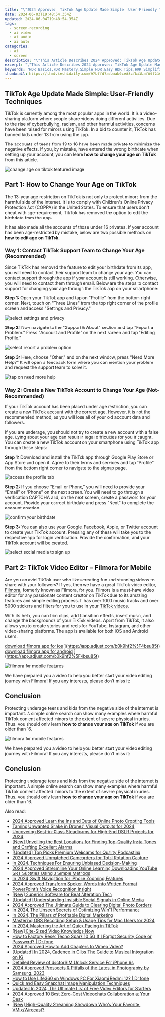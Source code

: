 ```yaml
---
title: "\"2024 Approved  TikTok Age Update Made Simple  User-Friendly Techniques\""
date: 2024-06-03T19:48:54.354Z
updated: 2024-06-04T19:48:54.354Z
tags: 
  - screen-recording
  - ai video
  - ai audio
  - ai auto
categories: 
  - ai
  - screen
description: "\"This Article Describes 2024 Approved: TikTok Age Update Made Simple: User-Friendly Techniques\""
excerpt: "\"This Article Describes 2024 Approved: TikTok Age Update Made Simple: User-Friendly Techniques\""
keywords: "HDR Basics,HDR Mastery,Simple HDR,Easy HDR Tips,HDR Simplified,Guide to HDR Tech,HDR Procedures"
thumbnail: https://thmb.techidaily.com/97bffd7aabaab6ce88cfb81baf09f210aa957590abbc17524d40c38c29898fc2.jpg
---
```


## TikTok Age Update Made Simple: User-Friendly Techniques

TikTok is currently among the most popular apps in the world. It is a video-sharing platform where people share videos doing different activities. Due to the rise of cyberbullying, racism, and other harmful activities, concerns have been raised for minors using TikTok. In a bid to counter it, TikTok has banned kids under 13 from using the app.

The accounts of teens from 13 to 16 have been made private to minimize the negative effects. If you, by mistake, have entered the wrong birthdate when setting up your account, you can learn **how to change your age on TikTok** from this article.

![change age on tiktok featured image](https://images.wondershare.com/filmora/article-images/2023/02/how-to-change-age-on-tiktok-1.jpg)

## Part 1: How to Change Your Age on TikTok

The 13-year age restriction on TikTok is not only to protect minors from the harmful side of the internet. It is to comply with Children's Online Privacy Protection Act (COPPA) in the United States. To ensure that users don't cheat with age-requirement, TikTok has removed the option to edit the birthdate from the app.

It has also made all the accounts of those under 16 privates. If your account has been age-restricted by mistake, below are two possible methods on **how** **to edit age on TikTok**.

### Way 1: Contact TikTok Support Team to Change Your Age (Recommended)

Since TikTok has removed the feature to edit your birthdate from its app, you will need to contact their support team to change your age. You can contact support through the app if your account is still working. Otherwise, you will need to contact them through email. Below are the steps to contact support for changing your age through the TikTok app on your smartphone:

**Step 1:** Open your TikTok app and tap on "Profile" from the bottom right corner. Next, touch on "Three Lines" from the top right corner of the profile screen and access "Settings and Privacy."

![select settings and privacy](https://images.wondershare.com/filmora/article-images/2023/02/how-to-change-age-on-tiktok-2.jpg)

**Step 2:** Now navigate to the "Support & About" section and tap “Report a Problem.” Press "Account and Profile" on the next screen and tap "Editing Profile."

![select report a problem option](https://images.wondershare.com/filmora/article-images/2023/02/how-to-change-age-on-tiktok-3.jpg)

**Step 3:** Here, choose "Other," and on the next window, press “Need More Help?” It will open a feedback form where you can mention your problem and request the support team to solve it.

![tap on need more help](https://images.wondershare.com/filmora/article-images/2023/02/how-to-change-age-on-tiktok-4.jpg)

### Way 2: Create a New TikTok Account to Change Your Age (Not-Recommended)

If your TikTok account has been placed under age restriction, you can create a new TikTok account with the correct age. However, it is not the recommended method, as you will lose all of your old account data and followers.

If you are underage, you should not try to create a new account with a false age. Lying about your age can result in legal difficulties for you if caught. You can create a new TikTok account on your smartphone using TikTok app through these steps:

**Step 1:** Download and install the TikTok app through Google Play Store or App Store and open it. Agree to their terms and services and tap “Profile” from the bottom right corner to navigate to the signup page.

![access the profile tab](https://images.wondershare.com/filmora/article-images/2023/02/how-to-change-age-on-tiktok-5.jpg)

**Step 2:** If you choose “Email or Phone,” you will need to provide your “Email” or “Phone” on the next screen. You will need to go through a verification CAPTCHA and, on the next screen, create a password for your account. Provide your correct birthdate and press "Next" to complete the account creation.

![confirm your birthdate](https://images.wondershare.com/filmora/article-images/2023/02/how-to-change-age-on-tiktok-6.jpg)

**Step 3:** You can also use your Google, Facebook, Apple, or Twitter account to create your TikTok account. Pressing any of these will take you to the respective app for login verification. Provide the confirmation, and your TikTok account will be created.

![select social media to sign up](https://images.wondershare.com/filmora/article-images/2023/02/how-to-change-age-on-tiktok-7.jpg)

## Part 2: TikTok Video Editor – Filmora for Mobile

Are you an avid TikTok user who likes creating fun and stunning videos to share with your followers? If yes, then we have a great TikTok video editor, [Filmora](https://tools.techidaily.com/wondershare/filmora/download/), formerly known as Filmora, for you. Filmora is a must-have video editor for any passionate content creator on TikTok due to its amazing features and simple editing process. It has over 1000 music tracks and over 5000 stickers and filters for you to use in your [TikTok videos](https://tools.techidaily.com/wondershare/filmora/download/).

With its help, you can trim clips, add transition effects, insert music, and change the backgrounds of your TikTok videos. Apart from TikTok, it also allows you to create stories and reels for YouTube, Instagram, and other video-sharing platforms. The app is available for both iOS and Android users.

[download filmora app for ios](https://images.wondershare.com/filmorago/article-common/app_store.svg) ](https://app.adjust.com/b0k9hf2%5F4bsu85t) [download filmora app for android](https://images.wondershare.com/filmorago/article-common/google_play.svg) ](https://app.adjust.com/b0k9hf2%5F4bsu85t)

![filmora for mobile features](https://images.wondershare.com/filmora/article-images/2023/02/how-to-change-age-on-tiktok-8.jpg)

We have prepared you a video to help you better start your video editing journey with Filmora! If you any interests, please don’t miss it:

## Conclusion

Protecting underage teens and kids from the negative side of the internet is important. A simple online search can show many examples where harmful TikTok content affected minors to the extent of severe physical injuries. Thus, you should only learn **how to change your age on TikTok** if you are older than 16.

![filmora for mobile features](https://images.wondershare.com/filmora/article-images/2023/02/how-to-change-age-on-tiktok-8.jpg)

We have prepared you a video to help you better start your video editing journey with Filmora! If you any interests, please don’t miss it:

## Conclusion

Protecting underage teens and kids from the negative side of the internet is important. A simple online search can show many examples where harmful TikTok content affected minors to the extent of severe physical injuries. Thus, you should only learn **how to change your age on TikTok** if you are older than 16.


<ins class="adsbygoogle"
     style="display:block"
     data-ad-format="autorelaxed"
     data-ad-client="ca-pub-7571918770474297"
     data-ad-slot="1223367746"></ins>

<ins class="adsbygoogle"
     style="display:block"
     data-ad-format="autorelaxed"
     data-ad-client="ca-pub-7571918770474297"
     data-ad-slot="1223367746"></ins>



<ins class="adsbygoogle"
     style="display:block"
     data-ad-client="ca-pub-7571918770474297"
     data-ad-slot="8358498916"
     data-ad-format="auto"
     data-full-width-responsive="true"></ins>


<span class="atpl-alsoreadstyle">Also read:</span>
<div><ul>
<li><a href="https://some-approaches.techidaily.com/2024-approved-learn-the-ins-and-outs-of-online-photo-cropting-tools/"><u>2024 Approved  Learn the Ins and Outs of Online Photo Cropting Tools</u></a></li>
<li><a href="https://some-approaches.techidaily.com/taming-unwanted-shake-in-drones-visual-outputs-for-2024/"><u>Taming Unwanted Shake in Drones' Visual Outputs for 2024</u></a></li>
<li><a href="https://some-approaches.techidaily.com/uncovering-best-in-class-steadicams-for-high-end-dslr-projects-for-2024/"><u>Uncovering Best-in-Class Steadicams for High-End DSLR Projects for 2024</u></a></li>
<li><a href="https://some-approaches.techidaily.com/new-unveiling-the-best-locations-for-finding-top-quality-insta-tones-and-crafting-excellent-alarms/"><u>[New] Unveiling the Best Locations for Finding Top-Quality Insta Tones and Crafting Excellent Alarms</u></a></li>
<li><a href="https://some-approaches.techidaily.com/updated-top-picks-premium-webcams-for-quality-podcasting/"><u>[Updated] Top Picks  Premium Webcams for Quality Podcasting</u></a></li>
<li><a href="https://some-approaches.techidaily.com/2024-approved-unmatched-camcorders-for-total-rotation-capture/"><u>2024 Approved  Unmatched Camcorders for Total Rotation Capture</u></a></li>
<li><a href="https://some-approaches.techidaily.com/in-2024-techniques-for-ensuring-unbiased-decision-making/"><u>In 2024, Techniques For Ensuring Unbiased Decision-Making</u></a></li>
<li><a href="https://some-approaches.techidaily.com/2024-approved-streamline-your-online-learning-downloading-youtube-srt-subtitles-using-3-simple-methods/"><u>2024 Approved  Streamline Your Online Learning  Downloading YouTube SRT Subtitles Using 3 Simple Methods</u></a></li>
<li><a href="https://some-approaches.techidaily.com/in-2024-swift-navigation-for-iphone-zooming-features/"><u>In 2024, Swift Navigation for iPhone Zooming Features</u></a></li>
<li><a href="https://some-approaches.techidaily.com/2024-approved-transform-spoken-words-into-written-format-powerpoints-voice-recognition-insight/"><u>2024 Approved  Transform Spoken Words Into Written Format  PowerPoint’s Voice Recognition Insight</u></a></li>
<li><a href="https://some-approaches.techidaily.com/new-superior-software-for-beat-alteration-tech/"><u>[New] Superior Software for Beat Alteration Tech</u></a></li>
<li><a href="https://some-approaches.techidaily.com/updated-understanding-invisible-social-signals-in-online-media/"><u>[Updated] Understanding Invisible Social Signals in Online Media</u></a></li>
<li><a href="https://some-approaches.techidaily.com/2024-approved-the-ultimate-guide-to-clearing-digital-photo-borders/"><u>2024 Approved  The Ultimate Guide to Clearing Digital Photo Borders</u></a></li>
<li><a href="https://some-approaches.techidaily.com/in-2024-the-unseen-secrets-of-optimizing-win11-performance/"><u>In 2024, The Unseen Secrets of Optimizing Win11 Performance</u></a></li>
<li><a href="https://some-approaches.techidaily.com/in-2024-the-pillars-of-profitable-digital-marketing/"><u>In 2024, The Pillars of Profitable Digital Marketing</u></a></li>
<li><a href="https://screen-mirroring-recording.techidaily.com/mastering-obs-recording-setup-and-usage-tips-for-mac-users-for-2024/"><u>Mastering OBS Recording  Setup & Usage Tips for Mac Users for 2024</u></a></li>
<li><a href="https://tiktok-video-files.techidaily.com/in-2024-mastering-the-art-of-quick-pacing-in-tiktok/"><u>In 2024, Mastering the Art of Quick Pacing in TikTok</u></a></li>
<li><a href="https://youtube-videos.techidaily.com/new-bite-sized-video-knowledge-now/"><u>[New] Bite-Sized Video Knowledge Now</u></a></li>
<li><a href="https://techidaily.com/how-to-factory-reset-tecno-spark-10-5g-if-i-forgot-security-code-or-password-drfone-by-drfone-reset-android-reset-android/"><u>How to Factory Reset Tecno Spark 10 5G If I Forgot Security Code or Password? | Dr.fone</u></a></li>
<li><a href="https://vimeo-videos.techidaily.com/2024-approved-how-to-add-chapters-to-vimeo-video/"><u>2024 Approved  How to Add Chapters to Vimeo Video?</u></a></li>
<li><a href="https://instagram-clips.techidaily.com/updated-in-2024-cadence-in-clips-the-guide-to-musical-integration-on-ig/"><u>[Updated] In 2024, Cadence in Clips  The Guide to Musical Integration on IG</u></a></li>
<li><a href="https://ios-unlock.techidaily.com/detailed-review-of-doctorsim-unlock-service-for-iphone-6s-by-drfone-ios/"><u>Detailed Review of doctorSIM Unlock Service For iPhone 6s</u></a></li>
<li><a href="https://extra-guidance.techidaily.com/2024-approved-prospects-and-pitfalls-of-the-latest-in-photography-by-samsung-2023/"><u>2024 Approved  Prospects & Pitfalls of the Latest in Photography by Samsung, 2023</u></a></li>
<li><a href="https://change-location.techidaily.com/how-to-use-life360-on-windows-pc-for-xiaomi-redmi-12-drfone-by-drfone-virtual-android/"><u>How to Use Life360 on Windows PC For Xiaomi Redmi 12? | Dr.fone</u></a></li>
<li><a href="https://tiktok-videos.techidaily.com/quick-and-easy-snapchat-image-manipulation-techniques/"><u>Quick and Easy Snapchat Image Manipulation Techniques</u></a></li>
<li><a href="https://ai-video-apps.techidaily.com/updated-in-2024-the-ultimate-list-of-free-video-editors-for-starters/"><u>Updated In 2024, The Ultimate List of Free Video Editors for Starters</u></a></li>
<li><a href="https://screen-capture.techidaily.com/2024-approved-10-best-zero-cost-videochats-collaboration-at-your-desk/"><u>2024 Approved  10 Best Zero-Cost Videochats  Collaboration at Your Desk</u></a></li>
<li><a href="https://some-techniques.techidaily.com/new-high-quality-streaming-showdown-whos-your-favorite-vmixwirecast/"><u>[New] High-Quality Streaming Showdown  Who's Your Favorite, VMix/Wirecast?</u></a></li>
</ul></div>

